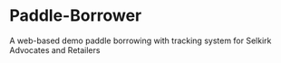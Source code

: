 # Paddle-Borrower
A web-based demo paddle borrowing with tracking system for Selkirk Advocates and Retailers
